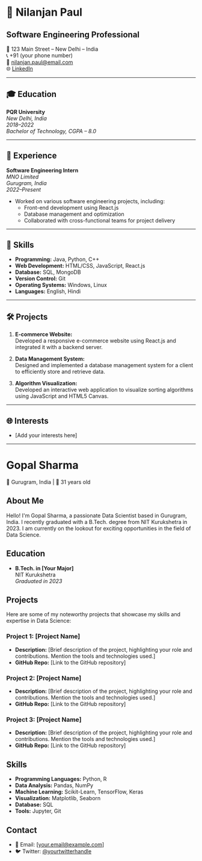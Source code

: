 # 🚀 Nilanjan Paul
## Software Engineering Professional
📍 123 Main Street – New Delhi – India  
📞 +91 (your phone number)  
📧 nilanjan.paul@email.com  
🌐 [LinkedIn](www.linkedin.com/in/nilanjanpaul)

---

## 🎓 Education
**PQR University**  
*New Delhi, India*  
*2018–2022*  
*Bachelor of Technology, CGPA – 8.0*  

---

## 💼 Experience
**Software Engineering Intern**  
*MNO Limited*  
*Gurugram, India*  
*2022–Present*  
- Worked on various software engineering projects, including:
  - Front-end development using React.js
  - Database management and optimization
  - Collaborated with cross-functional teams for project delivery

---

## 🚀 Skills
- **Programming:** Java, Python, C++
- **Web Development:** HTML/CSS, JavaScript, React.js
- **Database:** SQL, MongoDB
- **Version Control:** Git
- **Operating Systems:** Windows, Linux
- **Languages:** English, Hindi

---

## 🛠️ Projects
1. **E-commerce Website:**  
   Developed a responsive e-commerce website using React.js and integrated it with a backend server.

2. **Data Management System:**  
   Designed and implemented a database management system for a client to efficiently store and retrieve data.

3. **Algorithm Visualization:**  
   Developed an interactive web application to visualize sorting algorithms using JavaScript and HTML5 Canvas.

---

## 🌐 Interests
- [Add your interests here]



---


# Gopal Sharma

📍 Gurugram, India | 📅 31 years old

## About Me

Hello! I'm Gopal Sharma, a passionate Data Scientist based in Gurugram, India. I recently graduated with a B.Tech. degree from NIT Kurukshetra in 2023. I am currently on the lookout for exciting opportunities in the field of Data Science.

## Education

- **B.Tech. in [Your Major]**  
  NIT Kurukshetra  
  *Graduated in 2023*

## Projects

Here are some of my noteworthy projects that showcase my skills and expertise in Data Science:

### Project 1: [Project Name]

- **Description:** [Brief description of the project, highlighting your role and contributions. Mention the tools and technologies used.]
- **GitHub Repo:** [Link to the GitHub repository]

### Project 2: [Project Name]

- **Description:** [Brief description of the project, highlighting your role and contributions. Mention the tools and technologies used.]
- **GitHub Repo:** [Link to the GitHub repository]

### Project 3: [Project Name]

- **Description:** [Brief description of the project, highlighting your role and contributions. Mention the tools and technologies used.]
- **GitHub Repo:** [Link to the GitHub repository]

## Skills

- **Programming Languages:** Python, R
- **Data Analysis:** Pandas, NumPy
- **Machine Learning:** Scikit-Learn, TensorFlow, Keras
- **Visualization:** Matplotlib, Seaborn
- **Database:** SQL
- **Tools:** Jupyter, Git

## Contact

- 📧 Email: [your.email@example.com]
- 🐦 Twitter: [@yourtwitterhandle](https://twitter.com/yourtwitterhandle)
